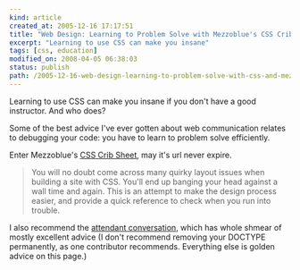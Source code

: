 ```yaml
---
kind: article
created_at: 2005-12-16 17:17:51
title: "Web Design: Learning to Problem Solve with Mezzoblue's CSS Crib Sheet"
excerpt: "Learning to use CSS can make you insane"
tags: [css, education]
modified_on: 2008-04-05 06:38:03
status: publish 
path: /2005-12-16-web-design-learning-to-problem-solve-with-css-and-mezzoblues-css-crib-sheet
---
```


Learning to use CSS can make you insane if you don't have a good instructor. And who does?

Some of the best advice I've ever gotten about web communication relates to debugging your code: you have to learn to problem solve efficiently. 

Enter Mezzoblue's <a href="http://www.mezzoblue.com/css/cribsheet/">CSS Crib Sheet</a>, may it's url never expire. 



<blockquote>You will no doubt come across many quirky layout issues when building a site with CSS. You'll end up banging your head against a wall time and again. This is an attempt to make the design process easier, and provide a quick reference to check when you run into trouble.  </blockquote>

I also recommend the <a href="http://mezzoblue.com/archives/2004/03/10/css_problem/">attendant conversation</a>, which has whole shmear of mostly excellent advice (I don't recommend removing your DOCTYPE permanently, as one contributor recommends. Everything else is golden advice on this page.)